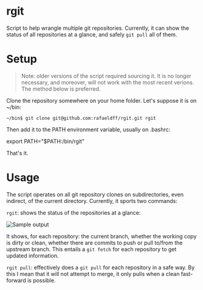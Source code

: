 rgit
====

Script to help wrangle multiple git repositories. Currently, it can show the status of all repositories at a glance, and safely `git pull` all of them.

Setup
====

> Note: older versions of the script required sourcing it. It is no longer necessary, and moreover, will not work with the most recent verions. The method below is preferred.


Clone the repository somewhere on your home folder. Let's suppose it is on ~/bin:

    ~/bin$ git clone git@github.com:rafaeldff/rgit.git rgit
    
Then add it to the PATH environment variable, usually on .bashrc:


  export PATH="$PATH:/bin/rgit" 

    
That's it.


Usage
====

The script operates on all git repository clones on subdirectories, even indirect, of the current directory. Currently, it sports two commands:

`rgit`: shows the status of the repositories at a glance:

![Sample output](https://raw.github.com/rafaeldff/rgit/gh-pages/screenshot.png)

It shows, for each repository: the current branch, whether the working copy is dirty or clean, whether there are commits to push or pull to/from the upstream branch. This entails a `git fetch` for each repository to get updated information.



`rgit pull`: effectively does a `git pull` for each repository in a safe way. By this I mean that it will not attempt to merge, it only pulls when a clean fast-forward is possible. 

